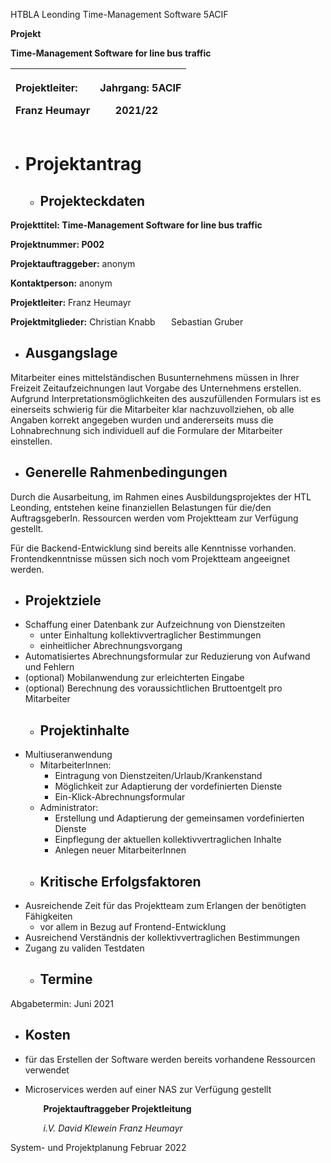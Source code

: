 HTBLA Leonding	Time-Management Software	5ACIF

**Projekt**

**Time-Management Software for line bus traffic**


|<p></p><p>Projektleiter:</p><p>Franz Heumayr</p><p></p>|<p></p><p>Jahrgang:	5ACIF</p><p>`	`2021/22</p>|
| :- | :- |


- # **Projektantrag**
   - ## **Projekteckdaten**
**Projekttitel:	Time-Management Software for line bus traffic**

**Projektnummer:	P002**

**Projektauftraggeber:**	anonym 

**Kontaktperson:**	anonym

**Projektleiter:**	Franz Heumayr

**Projektmitglieder:**	Christian Knabb
`	`Sebastian Gruber
- ## **Ausgangslage**
Mitarbeiter eines mittelständischen Busunternehmens müssen in Ihrer Freizeit Zeitaufzeichnungen laut Vorgabe des Unternehmens erstellen. Aufgrund Interpretationsmöglichkeiten des auszufüllenden Formulars ist es einerseits schwierig für die Mitarbeiter klar nachzuvollziehen, ob alle Angaben korrekt angegeben wurden und andererseits muss die Lohnabrechnung sich individuell auf die Formulare der Mitarbeiter einstellen.
- ## **Generelle Rahmenbedingungen**
Durch die Ausarbeitung, im Rahmen eines Ausbildungsprojektes der HTL Leonding, entstehen keine finanziellen Belastungen für die/den AuftragsgeberIn. Ressourcen werden vom Projektteam zur Verfügung gestellt.

Für die Backend-Entwicklung sind bereits alle Kenntnisse vorhanden. Frontendkenntnisse müssen sich noch vom Projektteam angeeignet werden.
- ## **Projektziele**
- Schaffung einer Datenbank zur Aufzeichnung von Dienstzeiten
  - unter Einhaltung kollektivvertraglicher Bestimmungen
  - einheitlicher Abrechnungsvorgang
- Automatisiertes Abrechnungsformular zur Reduzierung von Aufwand und Fehlern
- (optional) Mobilanwendung zur erleichterten Eingabe
- (optional) Berechnung des voraussichtlichen Bruttoentgelt pro Mitarbeiter
  - ## **Projektinhalte**
- Multiuseranwendung
  - MitarbeiterInnen:
    - Eintragung von Dienstzeiten/Urlaub/Krankenstand
    - Möglichkeit zur Adaptierung der vordefinierten Dienste
    - Ein-Klick-Abrechnungsformular
  - Administrator:
    - Erstellung und Adaptierung der gemeinsamen vordefinierten Dienste
    - Einpflegung der aktuellen kollektivvertraglichen Inhalte
    - Anlegen neuer MitarbeiterInnen
  - ## **Kritische Erfolgsfaktoren**
- Ausreichende Zeit für das Projektteam zum Erlangen der benötigten Fähigkeiten
  - vor allem in Bezug auf Frontend-Entwicklung
- Ausreichend Verständnis der kollektivvertraglichen Bestimmungen
- Zugang zu validen Testdaten
  - ## **Termine**
Abgabetermin:	Juni 2021
- ## **Kosten**
- für das Erstellen der Software werden bereits vorhandene Ressourcen verwendet
- Microservices werden auf einer NAS zur Verfügung gestellt








   `	`**Projektauftraggeber	                           Projektleitung**

   `	`*i.V. David Klewein	                                Franz Heumayr*


System- und Projektplanung	Februar 2022
